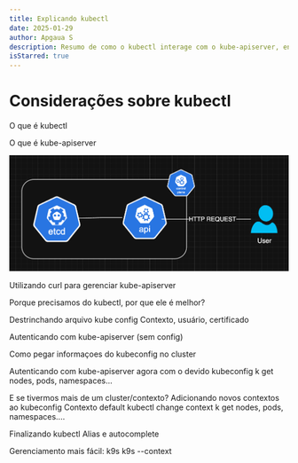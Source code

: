 ```yaml
---
title: Explicando kubectl
date: 2025-01-29
author: Apgaua S
description: Resumo de como o kubectl interage com o kube-apiserver, englobando autenticação em multi contextos e k9s.
isStarred: true
---
```


# Considerações sobre kubectl

O que é kubectl

O que é kube-apiserver

![kubeapiserver](kubeproxy.png)

Utilizando curl para gerenciar kube-apiserver

Porque precisamos do kubectl, por que ele é melhor?

Destrinchando arquivo kube config
    Contexto, usuário, certificado

Autenticando com kube-apiserver (sem config)

Como pegar informaçoes do kubeconfig no cluster

Autenticando com kube-apiserver agora com o devido kubeconfig
    k get nodes, pods, namespaces...

E se tivermos mais de um cluster/contexto?
    Adicionando novos contextos ao kubeconfig
    Contexto default
    kubectl change context
        k get nodes, pods, namespaces....

Finalizando kubectl
    Alias e autocomplete

Gerenciamento mais fácil:   k9s
                            k9s --context